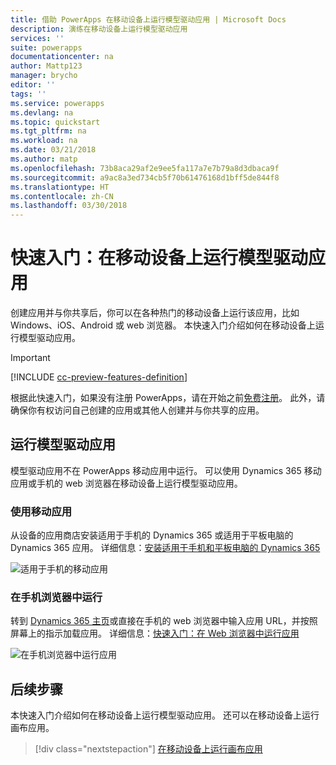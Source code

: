 ```yaml
---
title: 借助 PowerApps 在移动设备上运行模型驱动应用 | Microsoft Docs
description: 演练在移动设备上运行模型驱动应用
services: ''
suite: powerapps
documentationcenter: na
author: Mattp123
manager: brycho
editor: ''
tags: ''
ms.service: powerapps
ms.devlang: na
ms.topic: quickstart
ms.tgt_pltfrm: na
ms.workload: na
ms.date: 03/21/2018
ms.author: matp
ms.openlocfilehash: 73b8aca29af2e9ee5fa117a7e7b79a8d3dbaca9f
ms.sourcegitcommit: a9ac8a3ed734cb5f70b61476168d1bff5de844f8
ms.translationtype: HT
ms.contentlocale: zh-CN
ms.lasthandoff: 03/30/2018
---
```

# <a name="quickstart-run-a-model-driven-app-on-a-mobile-device"></a>快速入门：在移动设备上运行模型驱动应用

创建应用并与你共享后，你可以在各种热门的移动设备上运行该应用，比如 Windows、iOS、Android 或 web 浏览器。 本快速入门介绍如何在移动设备上运行模型驱动应用。 

> [!IMPORTANT]
> [!INCLUDE [cc-preview-features-definition](../includes/cc-preview-features-definition.md)]

根据此快速入门，如果没有注册 PowerApps，请在开始之前[免费注册](https://web.powerapps.com/signup?redirect=marketing&email=)。 此外，请确保你有权访问自己创建的应用或其他人创建并与你共享的应用。

## <a name="run-the-model-driven-app"></a>运行模型驱动应用

模型驱动应用不在 PowerApps 移动应用中运行。 可以使用 Dynamics 365 移动应用或手机的 web 浏览器在移动设备上运行模型驱动应用。 

### <a name="use-the-mobile-app"></a>使用移动应用
从设备的应用商店安装适用于手机的 Dynamics 365 或适用于平板电脑的 Dynamics 365 应用。 详细信息：[安装适用于手机和平板电脑的 Dynamics 365](https://docs.microsoft.com/dynamics365/customer-engagement/mobile-app/install-dynamics-365-for-phones-and-tablets)

 ![适用于手机的移动应用](media/run-app-client-model-driven/mobile-app-for-phone.png)

### <a name="run-in-your-phones-browser"></a>在手机浏览器中运行
转到 [Dynamics 365 主页](https://home.dynamics.com)或直接在手机的 web 浏览器中输入应用 URL，并按照屏幕上的指示加载应用。 详细信息：[快速入门：在 Web 浏览器中运行应用](run-app-browser.md)

![在手机浏览器中运行应用](media/run-app-client-model-driven/web-browser-on-phone.png)


## <a name="next-steps"></a>后续步骤
本快速入门介绍如何在移动设备上运行模型驱动应用。 还可以在移动设备上运行画布应用。

> [!div class="nextstepaction"]
> [在移动设备上运行画布应用](run-app-client.md)